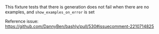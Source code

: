 This fixture tests that there is generation does not fail when there are no
examples, and `show_examples_on_error` is set

Reference issue: https://github.com/DannyBen/bashly/pull/530#issuecomment-2210714825
